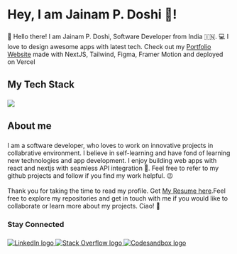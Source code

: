 <h1 align="left">Hey, I am Jainam P. Doshi 👋!</h1>

###

<p align="left">👋 Hello there! I am Jainam P. Doshi, Software Developer from India 🇮🇳. 💻 I love to design awesome apps with latest tech.
Check out my <a href="https://jpdoshi.vercel.app">Portfolio Website</a> made with NextJS, Tailwind, Figma, Framer Motion and deployed on Vercel</p>

###

<h2 align="left">My Tech Stack</h2>

###

<p align="left">
<a href="#"><img src="https://skillicons.dev/icons?i=react,nextjs,tailwind,nodejs,postman,git,docker,vscode,linux" /></a>
</p>

###

<h2 align="left">About me</h2>

###

<p align="left">
  I am a software developer, who loves to work on innovative projects in collabrative environment. I believe in self-learning and have fond of learning new technologies and app development. I enjoy building web apps with react and nextjs with seamless API integration 🚀. Feel free to refer to my github projects and follow if you find my work helpful. 😉
<br><br>
Thank you for taking the time to read my profile. Get <a href="https://github.com/jpdoshi/my-resume/blob/main/Jainam%20Doshi.pdf">My Resume here</a>.Feel free to explore my repositories and get in touch with me if you would like to collaborate or learn more about my projects. Ciao! 🥂
</p>

###

<h3 align="left">Stay Connected</h3>

###

<div align="left">
  <a href="https://www.linkedin.com/in/jainam-doshi-24063a2a0/" target="_blank">
    <img src="https://skillicons.dev/icons?i=linkedin" alt="LinkedIn logo"  />
  </a>
  <a href="https://stackoverflow.com/users/22644639/jainam-p-doshi" target="_blank">
    <img src="https://skillicons.dev/icons?i=stackoverflow" alt="Stack Overflow logo"  />
  </a>
  <a href="https://codesandbox.io/u/jpdoshi2811" target="_blank">
    <img src="https://skillicons.dev/icons?i=codepen" alt="Codesandbox logo"  />
  </a>
</div>

###
